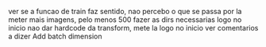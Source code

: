 ver se a funcao de train faz sentido, nao percebo o que se passa por la
meter mais imagens, pelo menos 500
fazer as dirs necessarias logo no inicio
nao dar hardcode da transform, mete la logo no inicio
ver comentarios a dizer Add batch dimension
